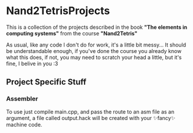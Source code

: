 # Nand2TetrisProjects

This is a collection of the projects described in the book **"The elements in computing systems"**  from the course **"Nand2Tetris"**

As usual, like any code I don't do for work, it's a little bit messy... 
It should be understandable enough, if you've done the course you already know what this does, if not, you may need to scratch your head a little, but it's fine, I belive in you :3 

## Project Specific Stuff
### Assembler
To use just compile main.cpp, and pass the route to an asm file as an argument, a file called output.hack will be created with your ✨fancy✨ machine code.
